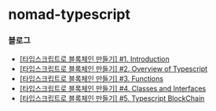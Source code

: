# nomad-typescript

### 블로그
- <a href="https://velog.io/@min5x5/%ED%83%80%EC%9E%85%EC%8A%A4%ED%81%AC%EB%A6%BD%ED%8A%B8%EB%A1%9C-%EB%B8%94%EB%A1%9D%EC%B2%B4%EC%9D%B8-%EB%A7%8C%EB%93%A4%EA%B8%B0-1.-Introduction">[타입스크립트로 블록체인 만들기] #1. Introduction</a>
- <a href="https://velog.io/@min5x5/%ED%83%80%EC%9E%85%EC%8A%A4%ED%81%AC%EB%A6%BD%ED%8A%B8%EB%A1%9C-%EB%B8%94%EB%A1%9D%EC%B2%B4%EC%9D%B8-%EB%A7%8C%EB%93%A4%EA%B8%B0-2.-Overview-of-Typescript">[타입스크립트로 블록체인 만들기] #2. Overview of Typescript</a>
- <a href="https://velog.io/@min5x5/%ED%83%80%EC%9E%85%EC%8A%A4%ED%81%AC%EB%A6%BD%ED%8A%B8%EB%A1%9C-%EB%B8%94%EB%A1%9D%EC%B2%B4%EC%9D%B8-%EB%A7%8C%EB%93%A4%EA%B8%B0-3.-Functions">[타입스크립트로 블록체인 만들기] #3. Functions</a>
- <a href="https://velog.io/@min5x5/%ED%83%80%EC%9E%85%EC%8A%A4%ED%81%AC%EB%A6%BD%ED%8A%B8%EB%A1%9C-%EB%B8%94%EB%A1%9D%EC%B2%B4%EC%9D%B8-%EB%A7%8C%EB%93%A4%EA%B8%B0-4.-Classes-and-Interfaces">[타입스크립트로 블록체인 만들기] #4. Classes and Interfaces</a>
- <a href="https://velog.io/@min5x5/%ED%83%80%EC%9E%85%EC%8A%A4%ED%81%AC%EB%A6%BD%ED%8A%B8%EB%A1%9C-%EB%B8%94%EB%A1%9D%EC%B2%B4%EC%9D%B8-%EB%A7%8C%EB%93%A4%EA%B8%B0-5.-Typescript-BlockChain">[타입스크립트로 블록체인 만들기] #5. Typescript BlockChain</a>
